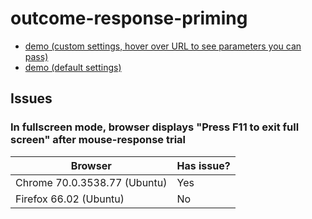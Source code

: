# outcome-response-priming

* [demo (custom settings, hover over URL to see parameters you can pass)](https://earcanal.github.io/outcome-response-priming/?trials=4&s1=green&s2=yellow&o1=chocolate&o2=crisp&r1=left&r2=right)
* [demo (default settings)](https://earcanal.github.io/outcome-response-priming/)

## Issues

### In fullscreen mode, browser displays "Press F11 to exit full screen" after mouse-response trial

| Browser                     | Has issue? |
|-----------------------------|------------|
|Chrome 70.0.3538.77 (Ubuntu) | Yes        |
|Firefox 66.02 (Ubuntu)       | No         |